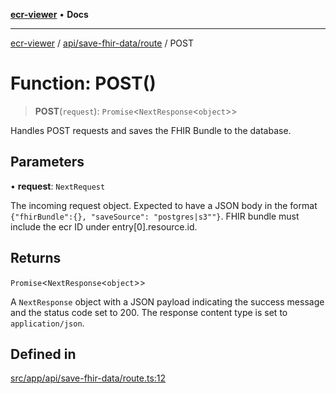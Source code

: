 [**ecr-viewer**](../../../../README.md) • **Docs**

***

[ecr-viewer](../../../../README.md) / [api/save-fhir-data/route](../README.md) / POST

# Function: POST()

> **POST**(`request`): `Promise`\<`NextResponse`\<`object`\>\>

Handles POST requests and saves the FHIR Bundle to the database.

## Parameters

• **request**: `NextRequest`

The incoming request object. Expected to have a JSON body in the format `{"fhirBundle":{}, "saveSource": "postgres|s3""}`. FHIR bundle must include the ecr ID under entry[0].resource.id.

## Returns

`Promise`\<`NextResponse`\<`object`\>\>

A `NextResponse` object with a JSON payload indicating the success message and the status code set to 200. The response content type is set to `application/json`.

## Defined in

[src/app/api/save-fhir-data/route.ts:12](https://github.com/CDCgov/phdi/blob/55d1a87d29da9da2522ba2a73bc122cba666b133/containers/ecr-viewer/src/app/api/save-fhir-data/route.ts#L12)
